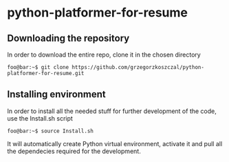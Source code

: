 # python-platformer-for-resume

## Downloading the repository
In order to download the entire repo, clone it in the chosen directory
```console
foo@bar:~$ git clone https://github.com/grzegorzkoszczal/python-platformer-for-resume.git
```

## Installing environment
In order to install all the needed stuff for further development of the code, use the Install.sh script
```console
foo@bar:~$ source Install.sh
```
It will automatically create Python virtual environment, activate it and pull all the dependecies required
for the development.
